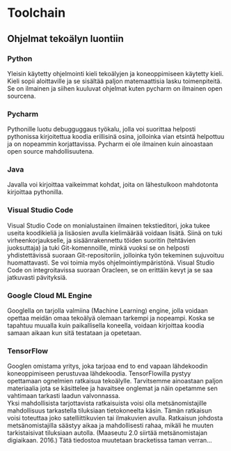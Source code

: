Toolchain
====================================================================

## Ohjelmat tekoälyn luontiin

### Python

Yleisin käytetty ohjelmointi kieli tekoälyjen ja koneoppimiseen käytetty kieli. Kieli sopii aloittaville ja se sisältää paljon matemaattisia lasku toimenpiteitä.
Se on ilmainen ja siihen kuuluvat ohjelmat kuten pycharm on ilmainen open sourcena.

### Pycharm

Pythonille luotu debugguggaus työkalu, jolla voi suorittaa helposti pythonissa kirjoitettua koodia erillisinä osina, jolloinka vian etsintä helpottuu ja on nopeammin korjattavissa.
Pycharm ei ole ilmainen kuin ainoastaan open source mahdollisuutena.

### Java

Javalla voi kirjoittaa vaikeimmat kohdat, joita on lähestulkoon mahdotonta kirjoittaa pythonilla.

### Visual Studio Code

Visual Studio Code on monialustainen ilmainen tekstieditori, joka tukee useita koodikieliä ja lisäosien avulla kielimäärää voidaan lisätä. Siinä on tuki virheenkorjaukselle, ja sisäänrakennettu töiden suoritin (tehtävien juoksuttaja) ja tuki Git-komennoille, minkä vuoksi se on helposti yhdistettävissä suoraan Git-repositoriin, jolloinka työn tekeminen sujuvoituu huomattavasti. Se voi toimia myös ohjelmointiympäristönä. Visual Studio Code on integroitavissa suoraan Oracleen, se on erittäin kevyt ja se saa jatkuvasti pävityksiä.

### Google Cloud ML Engine

Googlella on tarjolla valmiina (Machine Learning) engine, jolla voidaan opettaa meidän omaa tekoälyä olemaan tarkempi ja nopeampi.
Koska se tapahtuu muualla kuin paikallisella koneella, voidaan kirjoittaa koodia samaan aikaan kun sitä testataan ja opetetaan.

### TensorFlow

Googlen omistama yritys, joka tarjoaa end to end vapaan lähdekoodin koneoppimiseen perustuvaa lähdekoodia.
TensorFlowilla pystyy opettamaan ognelmien ratkaisua tekoälylle. Tarvitsemme ainoastaan paljon materiaalia jota se käsittelee ja havaitsee onglemat ja näin opetamme sen vahtimaan tarkasti laadun valvonnassa.  
Yksi mahdollisista tarjottavista ratkaisuista voisi olla metsänomistajille mahdollisuus tarkastella tiluksiaan tietokoneelta käsin. Tämän ratkaisun voisi toteuttaa joko satelliittikuvien tai ilmakuvien avulla. Ratkaisun johdosta metsänomistajilla säästyy aikaa ja mahdollisesti rahaa, mikäli he muuten tarkistaisivat tiluksiaan autolla. (Maaseutu 2.0 
siirtää metsänomistajan digiaikaan. 2016.) Tätä tiedostoa muutetaan bracketissa taman verran...




